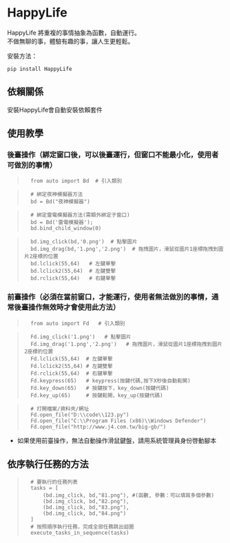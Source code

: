 # HappyLife

HappyLife 將重複的事情抽象為函數，自動運行。  
不做無聊的事，體驗有趣的事，讓人生更輕鬆。

安裝方法：
```shell
pip install HappyLife
```
## 依賴關係

安裝HappyLife會自動安裝依賴套件


## 使用教學

### 後臺操作（綁定窗口後，可以後臺運行，但窗口不能最小化，使用者可做別的事情）

>       from auto import Bd  # 引入類別

>       # 綁定夜神模擬器方法  
>       bd = Bd("夜神模擬器")

>       # 綁定雷電模擬器方法(需額外綁定子窗口)  
>       bd = Bd('雷電模擬器');  
>       bd.bind_child_window(0)

>       bd.img_click(bd,'0.png')  # 點擊圖片  
>       bd.img_drag(bd,'1.png','2.png')  # 拖拽圖片，滑鼠從圖片1座標拖拽到圖片2座標的位置  
>       bd.lclick(55,64)   # 左鍵單擊  
>       bd.lclick2(55,64)  # 左鍵雙擊  
>       bd.rclick(55,64)   # 右鍵單擊  


### 前臺操作（必須在當前窗口，才能運行，使用者無法做別的事情，通常後臺操作無效時才會使用此方法）

>       from auto import Fd   # 引入類別

>       Fd.img_click('1.png')   # 點擊圖片  
>       Fd.img_drag('1.png','2.png')   # 拖拽圖片，滑鼠從圖片1座標拖拽到圖片2座標的位置  
>       Fd.lclick(55,64)  # 左鍵單擊  
>       Fd.lclick2(55,64) # 左鍵雙擊  
>       Fd.rclick(55,64)  # 右鍵單擊  
>       Fd.keypress(65)   # keypress(按鍵代碼,按下X秒後自動鬆開)  
>       Fd.key_down(65)   # 按鍵按下，key_down(按鍵代碼)  
>       Fd.key_up(65)     # 按鍵鬆開，key_up(按鍵代碼)  

>       # 打開檔案/資料夾/網址  
>       Fd.open_file("D:\\code\\123.py")  
>       Fd.open_file("C:\\Program Files (x86)\\Windows Defender")  
>       Fd.open_file("http://www.j4.com.tw/big-gb/")  

* 如果使用前臺操作，無法自動操作滑鼠鍵盤，請用系統管理員身份啓動腳本

## 依序執行任務的方法

>       # 要執行的任務列表
>       tasks = [
>           (bd.img_click, bd,"81.png"), #(函數, 參數：可以填寫多個參數)
>           (bd.img_click, bd,"82.png"),
>           (bd.img_click, bd,"83.png"),
>           (bd.img_click, bd,"84.png")
>       ]
>       # 按照順序執行任務，完成全部任務跳出迴圈
>       execute_tasks_in_sequence(tasks)







